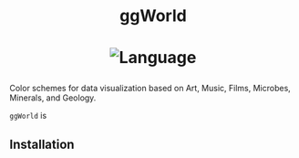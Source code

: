# <p align="center">ggWorld</p>
# <p align="center">![Language](https://img.shields.io/badge/Language-R-brightgreen)</p>

Color schemes for data visualization based on Art, Music, Films, Microbes, Minerals, and Geology.

`ggWorld` is 
## Installation

